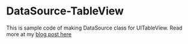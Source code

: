 # DataSource-TableView
This is sample code of making DataSource class for UITableView. Read more at my [blog post here](http://)